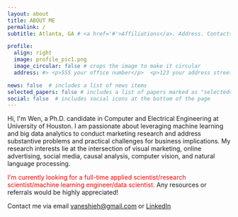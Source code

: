 ```yaml
---
layout: about
title: ABOUT ME
permalink: /
subtitle: Atlanta, GA # <a href='#'>Affiliations</a>. Address. Contacts. Moto. Etc.

profile:
  align: right
  image: profile_pic1.png
  image_circular: false # crops the image to make it circular
  address: #> <p>555 your office number</p>  <p>123 your address street</p> <p>Your City, State 12345</p>

news: false  # includes a list of news items
selected_papers: false # includes a list of papers marked as "selected={true}"
social: false  # includes social icons at the bottom of the page
---
```

Hi, I'm Wen, a Ph.D. candidate in Computer and Electrical Engineering at University of Houston. I am passionate about leveraging machine learning and big data analytics to conduct marketing research and address substantive problems and practical challenges for business implications. My research interests lie at the intersection of visual marketing, online advertising, social media, causal analysis, computer vision, and natural language processing. 

<span style="color: red"> I'm currently looking for a full-time applied scientist/research scientist/machine learning engineer/data scientist. </span> Any resources or referrals would be highly appreciated! 

Contact me via email [vaneshieh@gmail.com](mailto:vaneshieh@gmail.com) or [LinkedIn](https://www.linkedin.com/in/vincexie/)


